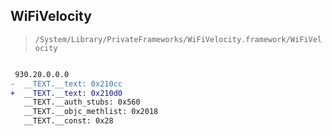 ## WiFiVelocity

> `/System/Library/PrivateFrameworks/WiFiVelocity.framework/WiFiVelocity`

```diff

 930.20.0.0.0
-  __TEXT.__text: 0x210cc
+  __TEXT.__text: 0x210d0
   __TEXT.__auth_stubs: 0x560
   __TEXT.__objc_methlist: 0x2018
   __TEXT.__const: 0x28

```
